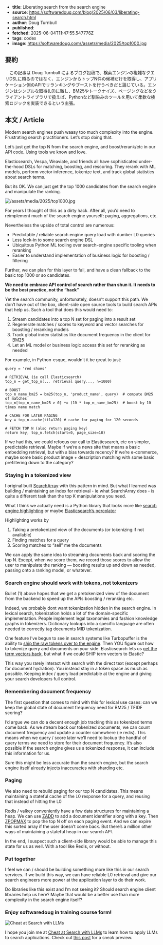 <!-- metadata -->

- **title**: Liberating search from the search engine
- **source**: https://softwaredoug.com/blog/2025/06/03/liberating-search.html
- **author**: Doug Turnbull
- **published**:
- **fetched**: 2025-06-04T11:47:55.547776Z
- **tags**: codex
- **image**: https://softwaredoug.com//assets/media/2025/top1000.jpg

## 要約

　この記事は Doug Turnbull によるブログ投稿で、検索エンジンの複雑なクエリDSLに頼るのではなく、エンジンからトップN件の候補だけを取得し、アプリケーション側のAPIでリランキングやブーストを行うべきだと論じている。エンジンはシンプルな取得(L0)に徹し、BM25やトークナイズ、ページングなどをクライアントライブラリで扱えば、Pythonなど馴染みのツールを用いて柔軟な検索ロジックを実装できるという主張。

## 本文 / Article

Modern search engines push waaay too much complexity into the engine. Frustrating search practitioners. Let’s stop doing that.

Let’s just get the top N from the search engine, and boost/rerank/etc in our API code. Using tools we know and love.

Elasticsearch, Vespa, Weaviate, and friends all have sophisticated under-the-hood DSLs for matching, boosting, and rescoring. They rerank with ML models, perform vector inference, tokenize text, and track global statistics about search terms.

But its OK. We can just get the top 1000 candidates from the search engine and manipulate the ranking.

![/assets/media/2025/top1000.jpg](https://softwaredoug.com/assets/media/2025/top1000.jpg)

For years I thought of this as a dirty hack. After all, you’d need to reimplement much of the search engine yourself: paging, aggregations, etc.

Nevertheless the upside of total control are numerous:

- Predictable / reliable search engine query load with dumber L0 queries
- Less lock-in to some search engine DSL
- Ubiquitous Python ML tooling over search-engine specific tooling when reranking
- Easier to understand implementation of business logic for boosting / filtering

Further, we can plan for this layer to fail, and have a clean fallback to the basic top 1000 or so candidates.

**We need to embrace API control of search rather than shun it. It needs to be the best practice, not the “hack”**

Yet the search community, unfortunately, doesn’t support this path. We don’t have out of the box, client-side open source tools to build search APIs that help us. Such a tool that does this would need to:

1. Stream candidates into a top N set for paging into a result set
2. Regenerate matches / scores to keyword and vector searches for boosting / reranking models
3. Track global index statistics like document frequency in the client for BM25
4. Let an ML model or business logic access this set for reranking as needed

For example, in Python-esque, wouldn’t it be great to just:

```
query = 'red shoes'

# RETRIEVAL (ie call Elasticsearch)
top_n = get_top_n(... retrieval query..., n=1000)

# BOOST
top_n_name_bm25 = bm25(top_n, 'product_name', query)  # compute BM25 of matches
top_n[top_n_name_bm25 > 0] += (10 * top_n_name_bm25)  # boost by 10 times name match

# CACHE FOR LATER PAGING
key = top_n.cache(ttl=120) # cache for paging for 120 seconds

# FETCH TOP N (also return paging key)
return key, top_n.fetch(start=0, page_size=10)

```

If we had this, we could refocus our call to Elasticsearch, etc on simpler, predictable retrieval. Maybe if we’re a news site that means a basic embedding retrieval, but with a bias towards recency? If we’re e-commerce, maybe some basic product image + description matching with some basic prefiltering down to the category?

### Staying in a tokenized view

I original built [SearchArray](https://github.com/softwaredoug/searcharray) with this pattern in mind. But what I learned was building / maintaining an index for retrieval - ie what SearchArray does - is quite a different task than the top K manipulations you need.

What I think we actually need is a Python library that looks more like [search engine highlighting](https://www.elastic.co/docs/reference/elasticsearch/rest-apis/highlighting) or maybe [Elasticsearch’s percolator](https://www.elastic.co/guide/en/elasticsearch/reference/current/query-dsl-percolate-query.html)

Highlighting works by

1. Taking a pretokenized view of the documents (or tokenizing if not available)
2. Finding matches for a query
3. Scoring matches to “sell” me the documents

We can apply the same idea to streaming documents back and scoring the top N. Except, when we score them, we record those scores to allow the user to manipulate the ranking — boosting results up and down as needed, passing onto a ranking model, or whatever.

### Search engine should work with tokens, not tokenizers

Bullet (1) above hopes that we get a pretokenized view of the document from the backend to speed up the APIs boosting / reranking etc.

Indeed, we probably dont want tokenization hidden in the search engine. In lexical search, tokenization holds a lot of the domain-specific implementation. People implement legal taxonomies and fashion knowledge graphs in tokenizers. Dictionary lookups into a specific language are often needed to correctly tag documents MID tokenization.

One feature I’ve begun to see in search systems like Turbopuffer is the ability to [ship the raw tokens over to the engine](https://turbopuffer.com/docs/schema#tokenizers-for-full-text-search). Then YOU figure out how to tokenize query and documents on your side. Elasticsearch lets us [get the term vectors back](https://www.elastic.co/docs/api/doc/elasticsearch/operation/operation-reindex-rethrottle), but what if we could SHIP term vectors to Elastic?

This way you rarely interact with search with the direct text (except perhaps for document hydration). You instead stay in a token space as much as possible. Keeping index / query load predictable at the engine and giving your search developers full control.

### Remembering document frequency

The first question that comes to mind with this for lexical use cases: can we keep the global state of document frequency need for BM25 / TFIDF scoring?

I’d argue we can do a decent enough job tracking this as tokenized terms come back. As we stream back our tokenized documents, we can count document frequency and update a counter somewhere (ie redis). This means when we query / score later we’ll need to lookup the handful of query terms we need to store for their document frequency. It’s also possible if the search engine gives us a tokenized response, it can include this information for us.

Sure this might be less accurate than the search engine, but the search engine itself already injects inaccuracies with sharding etc.

### Paging

We also need to rebuild paging for our top N candidates. This means maintaining a stateful cache of the L0 response for a query, and reusing that instead of hitting the L0

Redis / valkey conveniently have a few data structures for maintaining a heap. We can use [ZADD](https://valkey.io/commands/zadd/) to add a document identifier along with a key. Then [ZPOPMAX](https://valkey.io/commands/zpopmax/) to pop the top N off on each paging event. And we can expire this sorted array if the user doesn’t come back. But there’s a million other ways of maintaining a stateful heap in our search API.

In the end, I suspect such a client-side library would be able to manage this state for us as well. With a tool like Redis, or without.

### Put together

I feel we can / should be building something more like this in our search services. If we build this way, we can have reliable L0 retrieval and give our search engineers more power at the application layer to do their work.

Do libraries like this exist and I’m not seeing it? Should search engine client libraries help us here? Maybe that would be a better use than more complexity in the search engine itself?

### Enjoy softwaredoug in training course form!

![Cheat at Search with LLMs](https://softwaredoug.com/assets/media/2025/cheat-at-search-social.png)

I hope you join me at [Cheat at Search with LLMs](https://maven.com/softwaredoug/cheat-at-search) to learn how to apply LLMs to search applications. Check out [this post](https://github.com/softwaredoug/softwaredoug.com/edit/master/_includes/post.html) for a sneak preview.
